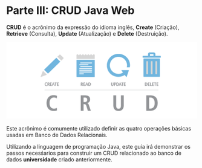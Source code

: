 # Parte III: CRUD Java Web

**CRUD** é o acrônimo da expressão do idioma inglês, **Create** \(Criação\), **Retrieve** \(Consulta\), **Update** \(Atualização\) e **Delete** \(Destruição\).

![](/assets/crud.png)

Este acrônimo é comumente utilizado definir as quatro operações básicas usadas em Banco de Dados Relacionais.

Utilizando a linguagem de programação Java, este guia irá demonstrar os passos necesśarios para construir um CRUD relacionado ao banco de dados **universidade** criado anteriormente.

